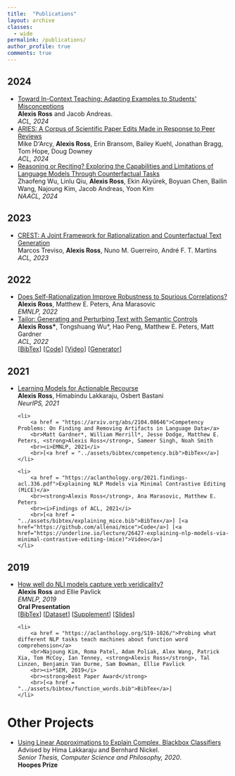 ```yaml
---
title:  "Publications"
layout: archive 
classes: 
  - wide
permalink: /publications/
author_profile: true
comments: true
---
```

<h2>2024</h2>
<ul>
	<li>
		<a href = "https://arxiv.org/abs/2405.04495">Toward In-Context Teaching: Adapting Examples to Students' Misconceptions</a>
		<br><strong>Alexis Ross</strong> and Jacob Andreas.
		<br><i>ACL, 2024</i>
	</li>
	<li>
		<a href = "https://arxiv.org/abs/2306.12587">ARIES: A Corpus of Scientific Paper Edits Made in Response to Peer Reviews</a>
		<br>Mike D'Arcy, <strong>Alexis Ross</strong>, Erin Bransom, Bailey Kuehl, Jonathan Bragg, Tom Hope, Doug Downey
		<br><i>ACL, 2024</i>
	</li>
	<li>
		<a href = "https://arxiv.org/abs/2307.02477">Reasoning or Reciting? Exploring the Capabilities and Limitations of Language Models Through Counterfactual Tasks</a>
		<br>Zhaofeng Wu, Linlu Qiu, <strong>Alexis Ross</strong>, Ekin Akyürek, Boyuan Chen, Bailin Wang, Najoung Kim, Jacob Andreas, Yoon Kim
		<br><i>NAACL, 2024</i>
	</li>
	
	
</ul>

<h2>2023</h2>
<ul>
	<li>
		<a href = "https://arxiv.org/abs/2305.17075">CREST: A Joint Framework for Rationalization and Counterfactual Text Generation</a>
		<br>Marcos Treviso, <strong>Alexis Ross</strong>, Nuno M. Guerreiro, André F. T. Martins 
		<br><i>ACL, 2023</i>
	</li>
</ul>


<h2>2022</h2>

<ul>
	<li>
		<a href = "https://arxiv.org/abs/2210.13575">Does Self-Rationalization Improve Robustness to Spurious Correlations?</a>
		<br><strong>Alexis Ross</strong>, Matthew E. Peters, Ana Marasovic 
		<br><i>EMNLP, 2022</i>
	</li>
	<li>
		<a href = "https://arxiv.org/abs/2107.07150">Tailor: Generating and Perturbing Text with Semantic Controls</a>
		<br><strong>Alexis Ross*</strong>, Tongshuang Wu*, Hao Peng, Matthew E. Peters, Matt Gardner
		<br><i>ACL, 2022</i>
		<br>[<a href = "../assets/bibtex/tailor.bib">BibTex</a>] [<a href = "https://github.com/allenai/tailor">Code</a>] [<a href = "https://underline.io/events/284/sessions/10682/lecture/49848-tailor-generating-and-perturbing-text-with-semantic-controls">Video</a>] [<a href="https://huggingface.co/allenai/tailor">Generator</a>]
	</li>
</ul>
<h2>2021</h2>

<ul>
	<li>
		<a href = "https://arxiv.org/abs/2011.06146">Learning Models for Actionable Recourse</a>
		<br><strong>Alexis Ross</strong>, Himabindu Lakkaraju, Osbert Bastani
		<br><i>NeurIPS, 2021</i>
	</li>

	<li>
		<a href = "https://arxiv.org/abs/2104.08646">Competency Problems: On Finding and Removing Artifacts in Language Data</a>
		<br>Matt Gardner*, William Merrill*, Jesse Dodge, Matthew E. Peters, <strong>Alexis Ross</strong>, Sameer Singh, Noah Smith
		<br><i>EMNLP, 2021</i>
		<br>[<a href = "../assets/bibtex/competency.bib">BibTex</a>]
	</li>

	<li>
		<a href = "https://aclanthology.org/2021.findings-acl.336.pdf">Explaining NLP Models via Minimal Contrastive Editing (MiCE)</a>
		<br><strong>Alexis Ross</strong>, Ana Marasovic, Matthew E. Peters
		<br><i>Findings of ACL, 2021</i>
		<br>[<a href = "../assets/bibtex/explaining_mice.bib">BibTex</a>] [<a href="https://github.com/allenai/mice">Code</a>] [<a href="https://underline.io/lecture/26427-explaining-nlp-models-via-minimal-contrastive-editing-(mice)">Video</a>]
	</li>
</ul>

<h2>2019</h2>

<ul>
	<li>
		<a href = "https://aclanthology.org/D19-1228/">How well do NLI models capture verb veridicality?</a> 
		<br><strong>Alexis Ross</strong> and Ellie Pavlick
		<br><i>EMNLP, 2019</i> 
		<br><strong>Oral Presentation</strong>
		<br>[<a href="../assets/bibtex/verb_veridicality.bib">BibTex</a>] [<a href="https://github.com/alexisjihyeross/verb_veridicality">Dataset</a>] [<a href="../assets/pdfs/verb_veridicality_supplement.pdf">Supplement</a>] [<a href="../assets/pdfs/verb_veridicality_slides.pdf">Slides</a>] 
	</li> 

	<li>
		<a href = "https://aclanthology.org/S19-1026/">Probing what different NLP tasks teach machines about function word comprehension</a>
		<br>Najoung Kim, Roma Patel, Adam Poliak, Alex Wang, Patrick Xia, Tom McCoy, Ian Tenney, <strong>Alexis Ross</strong>, Tal Linzen, Benjamin Van Durme, Sam Bowman, Ellie Pavlick
		<br><i>*SEM, 2019</i> 
		<br><strong>Best Paper Award</strong>
		<br>[<a href = "../assets/bibtex/function_words.bib">BibTex</a>]
	</li>

</ul>

<h1>Other Projects</h1>

<ul>
	<li>
		<a href = "https://dash.harvard.edu/bitstream/handle/1/37364684/ROSS-SENIORTHESIS-2020.pdf?isAllowed=y&sequence=1">Using Linear Approximations to Explain Complex, Blackbox Classifiers</a>
		<br>Advised by Hima Lakkaraju and Bernhard Nickel. 
		<br><i>Senior Thesis, Computer Science and Philosophy, 2020</i>. 
		<br><strong>Hoopes Prize</strong>
	</li>
</ul>

